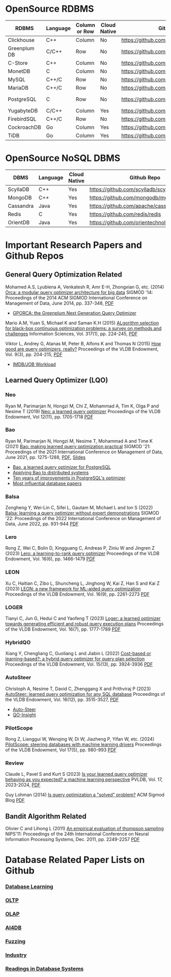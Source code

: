 # OpenSource RDBMS

|         RDBMS        |       Language       |      Column or Row   |     Cloud Native     |                 Github Repo              |                    Affliated Organization                    |
| -------------------- | -------------------- | -------------------- | -------------------- | ---------------------------------------- | ------------------------------------------------------------ |
|     Clickhouse       |         C++          |        Column        |         No           | https://github.com/ClickHouse/ClickHouse | https://www.clickhouse.com                                   |
|    Greenplum DB      |        C/C++         |         Row          |         No           | https://github.com/greenplum-db/gpdb     | https://docs.vmware.com/en/VMware-Greenplum/index.html       |
|      C-Store         |         C++          |        Column        |         No           | https://github.com/eyalroz/c-store       | https://www.vertica.com/                                     |
|     MonetDB          |          C           |        Column        |         No           | https://github.com/MonetDB/MonetDB       | https://www.monetdbsolutions.com/                            |
|       MySQL          |        C++/C         |         Row          |         No           | https://github.com/mysql/mysql-server    | https://dev.mysql.com/                                       |
|      MariaDB         |        C++/C         |         Row          |         No           | https://github.com/MariaDB/server        | https://mariadb.com/                                         |
|     PostgreSQL       |          C           |         Row          |         No           | https://github.com/postgres/postgres     | https://www.postgresql.org/, https://www.enterprisedb.com/   |
|     YugabyteDB       |        C/C++         |        Column        |        Yes           | https://github.com/yugabyte/yugabyte-db  | https://www.yugabyte.com/                                    |
|    FirebirdSQL       |        C++/C         |         Row          |         No           | https://github.com/FirebirdSQL/firebird  | https://firebirdsql.org/                                     |
|    CockroachDB       |         Go           |        Column        |        Yes           | https://github.com/cockroachdb/cockroach | https://www.cockroachlabs.com/product/                       |
|        TiDB          |         Go           |        Column        |        Yes           | https://github.com/pingcap/tidb          | https://www.pingcap.com/                                     |


# OpenSource NoSQL DBMS

|         DBMS         |       Language       |     Cloud Native     |                 Github Repo                   |                    Affliated Organization                    |
| -------------------- | -------------------- | -------------------- | --------------------------------------------- | ------------------------------------------------------------ |
|       ScyllaDB       |         C++          |         Yes          | https://github.com/scylladb/scylladb          | https://www.scylladb.com                                     |
|       MongoDB        |         C++          |         Yes          | https://github.com/mongodb/mongo              | https://www.mongodb.com                                      |
|      Cassandra       |        Java          |         Yes          | https://github.com/apache/cassandra           | https://www.datastax.com/                                    |
|        Redis         |          C           |         Yes          | https://github.com/redis/redis                | https://redis.io/                                            |
|      OrientDB        |        Java          |         Yes          | https://github.com/orientechnologies/orientdb | https://orientdb.org/                                        |

# Important Research Papers and Github Repos

## General Query Optimization Related

Mohamed A.S, Lyublena A, Venkatesh R, Amr E-H, Zhongxian G, etc. (2014) [Orca: a modular query optimizer architecture for big data](https://dl.acm.org/doi/10.1145/2588555.2595637) SIGMOD '14: Proceedings of the 2014 ACM SIGMOD International Conference on Management of Data, June 2014, pp. 337-348, [PDF](https://15721.courses.cs.cmu.edu/spring2016/papers/p337-soliman.pdf)
 - [GPORCA: the Greenplum Next Generation Query Optimizer](https://github.com/greenplum-db/gporca)

Mario A.M, Yuan S, Michael K and Saman K.H (2015) [ALgorithm selection for black-box continuous optimization problems: a survey on methods and challenges](https://www.sciencedirect.com/science/article/abs/pii/S0020025515003680) Information Sciences, Vol. 317(1), pp. 224-245, [PDF](https://rest.neptune-prod.its.unimelb.edu.au/server/api/core/bitstreams/8ce7ee4d-96c8-5874-9fb0-10f39a1bd2bf/content)

Viktor L, Andrey G, Atanas M, Peter B, Alfons K and Thomas N (2015) [How good are query optimizers, really?](https://dl.acm.org/doi/10.14778/2850583.2850594) Proceedings of the VLDB Endowment, Vol. 9(3), pp. 204-215, [PDF](https://www.vldb.org/pvldb/vol9/p204-leis.pdf)
 - [IMDB/JOB Workload](https://github.com/RyanMarcus/imdb_pg_dataset)


## Learned Query Optimizer (LQO)

### Neo

Ryan M, Parimarjan N, Hongzi M, Chi Z, Mohammad A, Tim K, Olga P and Nesime T (2019) [Neo: a learned query optimizer](https://dl.acm.org/doi/10.14778/3342263.3342644) Proceedings of the VLDB Endowment, Vol 12(11), pp. 1705-1718 [PDF](https://www.vldb.org/pvldb/vol12/p1705-marcus.pdf)

### Bao

Ryan M, Parimarjan N, Hongzi M, Nesime T, Mohammad A and Time K (2021) [Bao: making learned query optimization practical](https://dl.acm.org/doi/10.1145/3448016.3452838) SIGMOD '21: Proceedings of the 2021 International Conference on Management of Data, June 2021, pp. 1275-1288, [PDF](https://people.csail.mit.edu/tatbul/publications/bao_sigrec22.pdf), [Slides](https://15799.courses.cs.cmu.edu/spring2022/slides/17-queryopt1.pdf)
 - [Bao, a learned query optimizer for PostgreSQL](https://github.com/learnedsystems/BaoForPostgreSQL)
 - [Applying Bao to distributed systems](https://rmarcus.info/blog/2021/06/17/bao-distributed.html)
 - [Ten years of improvements in PostgreSQL's optimizer](https://rmarcus.info/blog/2024/04/12/pg-over-time.html)
 - [Most influential database papers](https://rmarcus.info/blog/2023/07/25/papers.html)

### Balsa

Zongheng Y, Wei-Lin C, Sifei L, Gautam M, Michael L and Ion S (2022) [Balsa: learning a query optimizer without expert demonstrations](https://dl.acm.org/doi/10.1145/3514221.3517885) SIGMOD '22: Proceedings of the 2022 International Conference on Management of Data, June 2022, pp. 931-944 [PDF](https://dl.acm.org/doi/pdf/10.1145/3514221.3517885)

### Lero

Rong Z, Wei C, Bolin D, Xingguang C, Andreas P, Ziniu W and Jingren Z (2023) [Lero: a learning-to-rank query optimizer](https://dl.acm.org/doi/10.14778/3583140.3583160) Proceedings of the VLDB Endowment, Vol. 16(6), pp. 1466-1479 [PDF](https://www.vldb.org/pvldb/vol16/p1466-zhu.pdf)

### LEON

Xu C, Haitian C, Zibo L, Shuncheng L, Jinghong W, Kai Z, Han S and Kai Z (2023) [LEON: a new framework for ML-aided query optimization](https://dl.acm.org/doi/10.14778/3598581.3598597) Proceedings of the VLDB Endowment, Vol. 16(9), pp. 2261-2273 [PDF](https://www.vldb.org/pvldb/vol16/p2261-chen.pdf)

### LOGER

Tianyi C, Jun G, Hedui C and Yaofeng T (2023) [Loger: a learned optimizer towards generating efficient and robust query execution plans](https://dl.acm.org/doi/abs/10.14778/3587136.3587150) Proceedings of the VLDB Endowment, Vol. 16(7), pp. 1777-1789 [PDF](https://www.vldb.org/pvldb/vol16/p1777-gao.pdf)

### HybridQO

Xiang Y, Chengliang C, Guoliang L and Jiabin L (2022) [Cost-based or learning-based?: a hybrid query optimizer for query plan selection](https://dl.acm.org/doi/abs/10.14778/3565838.3565846) Proceedings of the VLDB Endowment, Vol. 15(13), pp. 3924-3936 [PDF](https://www.vldb.org/pvldb/vol15/p3924-li.pdf)

### AutoSteer

Christoph A, Nesime T, David C, Zhenggang X and Prithviraj P (2023) [AutoSteer: learned query optimization for any SQL database](https://dl.acm.org/doi/10.14778/3611540.3611544) Proceedings of the VLDB Endowment, Vol. 16(12), pp. 3515-3527, [PDF](https://www.vldb.org/pvldb/vol16/p3515-anneser.pdf)
 - [Auto-Steer](https://github.com/IntelLabs/Auto-Steer)
 - [QO-Insight](https://github.com/christophanneser/QO-Insight)

### PilotScope

Rong Z, Lianggui W, Wenqing W, Di W, Jiazheng P, Yifan W, etc. (2024) [PilotScope: steering databases with machine learning drivers](https://dl.acm.org/doi/10.14778/3641204.3641209) Proceedings of the VLDB Endowment, Vol 17(5), pp. 980-993 [PDF](https://bolinding.github.io/papers/vldb24pilotscope.pdf)

### Review

Claude L, Pavel S and Kurt S (2023) [Is your learned query optimizer behaving as you expected? a machine learning perspective](https://dblp.org/rec/journals/corr/abs-2309-01551.html) PVLDB, Vol. 17, 2023-2024, [PDF](https://arxiv.org/pdf/2309.01551)

Guy Lohman (2014) [Is query optimization a "solved" problem?](https://www.semanticscholar.org/paper/Is-query-optimization-a-'solved'-problem-Lohman/c658d835adcda0466052d14f8b81c52c8ee0dd4b) ACM Sigmod Blog [PDF](https://dsf.berkeley.edu/cs286/papers/queryopt-sigmodblog2014.pdf)

## Bandit Algorithm Related

Olivier C and Lihong L (2011) [An empirical evaluation of thompson sampling](https://dl.acm.org/doi/10.5555/2986459.2986710) NIPS'11: Proceedings of the 24th International Conference on Neural Information Processing Systems, Dec. 2011, pp. 2249-2257 [PDF](https://www.microsoft.com/en-us/research/wp-content/uploads/2016/02/thompson.pdf)



# Database Related Paper Lists on Github

### [Database Learning](https://github.com/pingcap/awesome-database-learning)
### [OLTP](https://github.com/wengsy150943/Paper4OLTPandConcurrencyTesting)
### [OLAP](https://github.com/Wind-Gone/awesome-olap-paper)
### [AI4DB](https://github.com/Wind-Gone/awesome-ai4db-paper)
### [Fuzzing](https://wcventure.github.io/FuzzingPaper/)
### [Industry](https://github.com/Wind-Gone/awesome-dbgiant-Industry-paper)
### [Readings in Database Systems](http://www.redbook.io/all-readings.html)


